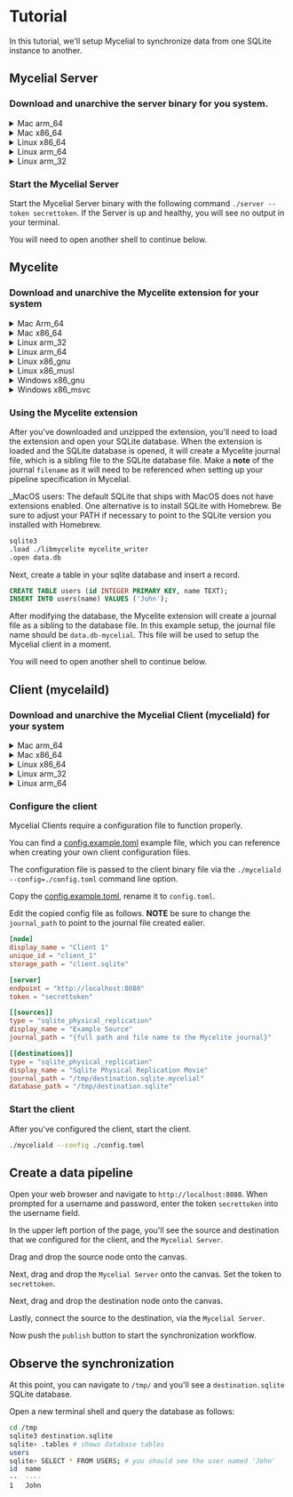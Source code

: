 # Tutorial

In this tutorial, we'll setup Mycelial to synchronize data from one SQLite
instance to another.

## Mycelial Server

### Download and unarchive the server binary for you system.

   <details>
   <summary>Mac arm_64</summary>

   ```sh
   curl -L https://github.com/mycelial/mycelial/releases/latest/download/server-aarch64-apple-darwin.tgz --output server-aarch64-apple-darwin.tgz
   tar -xvzf server-aarch64-apple-darwin.tgz
   ```

   </details>

   <details>
   <summary>Mac x86_64</summary>

   ```sh
   curl -L https://github.com/mycelial/mycelial/releases/latest/download/server-x86_64-apple-darwin.tgz --output server-x86_64-apple-darwin.tgz
   tar -xvzf server-x86_64-apple-darwin.tgz
   ```

   </details>

   <details>
   <summary>Linux x86_64</summary>

   ```sh
   curl -L https://github.com/mycelial/mycelial/releases/latest/download/server-x86_64-unknown-linux-gnu.tgz --output server-x86_64-unknown-linux-gnu.tgz
   tar -xvzf server-x86_64-unknown-linux-gnu.tgz
   ```

   </details>

   <details>
   <summary>Linux arm_64</summary>

   ```sh
   curl -L https://github.com/mycelial/mycelial/releases/latest/download/server-aarch64-unknown-linux-gnu.tgz --output server-aarch64-unknown-linux-gnu.tgz
   tar -xvzf server-aarch64-unknown-linux-gnu.tgz
   ```

   </details>

   <details>
   <summary>Linux arm_32</summary>

   ```sh
   curl -L https://github.com/mycelial/mycelial/releases/latest/download/server-arm-unknown-linux-gnueabihf.tgz --output server-arm-unknown-linux-gnueabihf.tgz
   tar -xvzf server-arm-unknown-linux-gnueabihf.tgz
   ```

   </details>

### Start the Mycelial Server

Start the Mycelial Server binary with the following command `./server --token secrettoken`. If the Server is up and healthy, you will see no output in your terminal.

You will need to open another shell to continue below.

## Mycelite

### Download and unarchive the Mycelite extension for your system

<details>
  <summary>Mac Arm_64</summary>

  ```sh
  curl -L https://github.com/mycelial/mycelite/releases/latest/download/aarch64-apple-darwin.tgz --output aarch64-apple-darwin.tgz
  tar -xvzf aarch64-apple-darwin.tgz
  ```

</details>
<details>
  <summary>Mac x86_64</summary>

```sh
curl -L https://github.com/mycelial/mycelite/releases/latest/download/x86_64-apple-darwin.tgz --output x86_64-apple-darwin.tgz
tar -xvzf x86_64-apple-darwin.tgz
```
</details>
<details>
  <summary>Linux arm_32</summary>

```sh
curl -L https://github.com/mycelial/mycelite/releases/latest/download/arm-unknown-linux-gnueabihf.tgz --output arm-unknown-linux-gnueabihf.tgz
tar -xvzf arm-unknown-linux-gnueabihf.tgz
```
</details>
<details>
  <summary>Linux arm_64</summary>

```sh
curl -L https://github.com/mycelial/mycelite/releases/latest/download/aarch64-unknown-linux-gnu.tgz --output arm-unknown-linux-gnueabihf.tgz
tar -xvzf arm-unknown-linux-gnueabihf.tgz
```
</details>
<details>
  <summary>Linux x86_gnu</summary>

```sh
curl -L https://github.com/mycelial/mycelite/releases/latest/download/x86_64-unknown-linux-gnu.tgz --output x86_64-unknown-linux-gnu.tgz
tar -xvzf x86_64-unknown-linux-gnu.tgz
```
</details>
<details>
  <summary>Linux x86_musl</summary>

```sh
curl -L https://github.com/mycelial/mycelite/releases/latest/download/x86_64-unknown-linux-musl.tgz --output x86_64-unknown-linux-musl.tgz
tar -xvzf x86_64-unknown-linux-musl.tgz
```
</details>
<details>
  <summary>Windows x86_gnu</summary>

```sh
curl.exe -L https://github.com/mycelial/mycelite/releases/latest/download/x86_64-pc-windows-gnu.zip --output x86_64-pc-windows-gnu.zip
tar.exe -xvzf x86_64-pc-windows-gnu.zip
```
</details>
<details>
  <summary>Windows x86_msvc</summary>

```sh
curl.exe -L https://github.com/mycelial/mycelite/releases/latest/download/x86_64-pc-windows-msvc.zip --output x86_64-pc-windows-msvc.zip
tar.exe -xvzf x86_64-pc-windows-msvc.zip
```
</details>

### Using the Mycelite extension

After you've downloaded and unzipped the extension, you'll need to load the
extension and open your SQLite database. When the extension is loaded and the
SQLite database is opened, it will create a Mycelite journal file, which is a
sibling file to the SQLite database file. Make a **note** of the journal
`filename` as it will need to be referenced when setting up your pipeline
specification in Mycelial.

_MacOS users: The default SQLite that ships with MacOS does not have extensions enabled. One alternative is to install SQLite with Homebrew. Be sure to adjust your PATH if necessary to point to the SQLite version you installed with Homebrew.

```sh
sqlite3
.load ./libmycelite mycelite_writer
.open data.db
```

Next, create a table in your sqlite database and insert a record.

```sql
CREATE TABLE users (id INTEGER PRIMARY KEY, name TEXT);
INSERT INTO users(name) VALUES ('John');
```

After modifying the database, the Mycelite extension will create a journal file
as a sibling to the database file. In this example setup, the journal file name
should be `data.db-mycelial`. This file will be used to setup the Mycelial
client in a moment.

You will need to open another shell to continue below.

## Client (mycelaild)

### Download and unarchive the Mycelial Client (myceliald) for your system

   <details>
   <summary>Mac arm_64</summary>

   ```sh
   curl -L https://github.com/mycelial/mycelial/releases/latest/download/myceliald-aarch64-apple-darwin.tgz --output myceliald-aarch64-apple-darwin.tgz
   tar -xvzf myceliald-aarch64-apple-darwin.tgz
   ```

   </details>

   <details>
   <summary>Mac x86_64</summary>

   ```sh
   curl -L https://github.com/mycelial/mycelial/releases/latest/download/myceliald-x86_64-unknown-linux-gnu.tgz --output myceliald-x86_64-unknown-linux-gnu.tgz
   tar -xvzf myceliald-x86_64-unknown-linux-gnu.tgz
   ```

   </details>

   <details>
   <summary>Linux x86_64</summary>

   ```sh
   curl -L https://github.com/mycelial/mycelial/releases/latest/download/myceliald-x86_64-unknown-linux-gnu.tgz --output myceliald-x86_64-unknown-linux-gnu.tgz
   tar -xvzf myceliald-x86_64-unknown-linux-gnu.tgz
   ```

   </details>

   <details>
   <summary>Linux arm_32</summary>

   ```sh
   curl -L https://github.com/mycelial/mycelial/releases/latest/download/myceliald-arm-unknown-linux-gnueabihf.tgz --output myceliald-arm-unknown-linux-gnueabihf.tgz
   tar -xvzf myceliald-arm-unknown-linux-gnueabihf.tgz
   ```

   </details>

   <details>
   <summary>Linux arm_64</summary>

   ```sh
   curl -L https://github.com/mycelial/mycelial/releases/latest/download/myceliald-aarch64-unknown-linux-gnu.tgz --output myceliald-aarch64-unknown-linux-gnu.tgz
   tar -xvzf myceliald-aarch64-unknown-linux-gnu.tgz
   ```

   </details>



### Configure the client

Mycelial Clients require a configuration file to function properly.

You can find a [config.example.toml](myceliald/config.example.toml) example file,
which you can reference when creating your own client configuration files.

The configuration file is passed to the client binary file via the
`./myceliald --config=./config.toml` command line option.

Copy the [config.example.toml](myceliald/config.example.toml), rename it to
`config.toml`.

Edit the copied config file as follows. **NOTE** be sure to change the
`journal_path` to point to the journal file created ealier.

```toml
[node]
display_name = "Client 1"
unique_id = "client_1"
storage_path = "client.sqlite"

[server]
endpoint = "http://localhost:8080"
token = "secrettoken"

[[sources]]
type = "sqlite_physical_replication"
display_name = "Example Source"
journal_path = "{full path and file name to the Mycelite journal}"

[[destinations]]
type = "sqlite_physical_replication"
display_name = "Sqlite Physical Replication Movie"
journal_path = "/tmp/destination.sqlite.mycelial"
database_path = "/tmp/destination.sqlite"
```

### Start the client

After you've configured the client, start the client.

```sh
./myceliald --config ./config.toml
```

## Create a data pipeline

Open your web browser and navigate to `http://localhost:8080`. When prompted
for a username and password, enter the token `secrettoken` into the username
field.

In the upper left portion of the page, you'll see the source and destination
that we configured for the client, and the `Mycelial Server`.

Drag and drop the source node onto the canvas.

Next, drag and drop the `Mycelial Server` onto the canvas. Set the token to
`secrettoken`.

Next, drag and drop the destination node onto the canvas.

Lastly, connect the source to the destination, via the `Mycelial Server`.

Now push the `publish` button to start the synchronization workflow.

## Observe the synchronization

At this point, you can navigate to `/tmp/` and you'll see a `destination.sqlite`
SQLite database.

Open a new terminal shell and query the database as follows:

```sh
cd /tmp
sqlite3 destination.sqlite
sqlite> .tables # shows database tables
users
sqlite> SELECT * FROM USERS; # you should see the user named 'John'
id  name
--  ----
1   John
```

